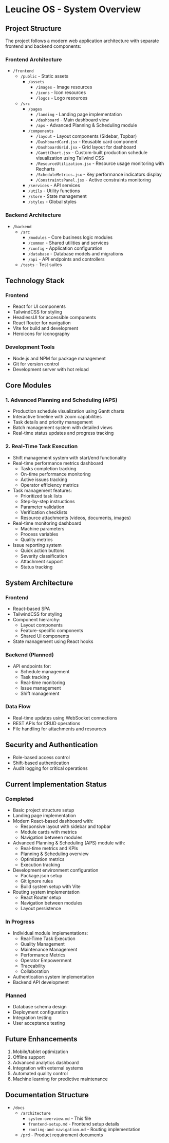 # Leucine OS - System Overview

## Project Structure

The project follows a modern web application architecture with separate frontend and backend components:

### Frontend Architecture
- `/frontend`
  - `/public` - Static assets
    - `/assets`
      - `/images` - Image resources
      - `/icons` - Icon resources
      - `/logos` - Logo resources
  - `/src`
    - `/pages`
      - `/landing` - Landing page implementation
      - `/dashboard` - Main dashboard view
      - `/aps` - Advanced Planning & Scheduling module
    - `/components`
      - `/layout` - Layout components (Sidebar, Topbar)
      - `/DashboardCard.jsx` - Reusable card component
      - `/DashboardGrid.jsx` - Grid layout for dashboard
      - `/GanttChart.jsx` - Custom-built production schedule visualization using Tailwind CSS
      - `/ResourceUtilization.jsx` - Resource usage monitoring with Recharts
      - `/ScheduleMetrics.jsx` - Key performance indicators display
      - `/ConstraintsPanel.jsx` - Active constraints monitoring
    - `/services` - API services
    - `/utils` - Utility functions
    - `/store` - State management
    - `/styles` - Global styles

### Backend Architecture
- `/backend`
  - `/src`
    - `/modules` - Core business logic modules
    - `/common` - Shared utilities and services
    - `/config` - Application configuration
    - `/database` - Database models and migrations
    - `/api` - API endpoints and controllers
  - `/tests` - Test suites

## Technology Stack

### Frontend
- React for UI components
- TailwindCSS for styling
- HeadlessUI for accessible components
- React Router for navigation
- Vite for build and development
- Heroicons for iconography

### Development Tools
- Node.js and NPM for package management
- Git for version control
- Development server with hot reload

## Core Modules

### 1. Advanced Planning and Scheduling (APS)
- Production schedule visualization using Gantt charts
- Interactive timeline with zoom capabilities
- Task details and priority management
- Batch management system with detailed views
- Real-time status updates and progress tracking

### 2. Real-Time Task Execution
- Shift management system with start/end functionality
- Real-time performance metrics dashboard
  - Tasks completion tracking
  - On-time performance monitoring
  - Active issues tracking
  - Operator efficiency metrics
- Task management features:
  - Prioritized task lists
  - Step-by-step instructions
  - Parameter validation
  - Verification checklists
  - Resource attachments (videos, documents, images)
- Real-time monitoring dashboard
  - Machine parameters
  - Process variables
  - Quality metrics
- Issue reporting system
  - Quick action buttons
  - Severity classification
  - Attachment support
  - Status tracking

## System Architecture

### Frontend
- React-based SPA
- TailwindCSS for styling
- Component hierarchy:
  - Layout components
  - Feature-specific components
  - Shared UI components
- State management using React hooks

### Backend (Planned)
- API endpoints for:
  - Schedule management
  - Task tracking
  - Real-time monitoring
  - Issue management
  - Shift management

### Data Flow
- Real-time updates using WebSocket connections
- REST APIs for CRUD operations
- File handling for attachments and resources

## Security and Authentication
- Role-based access control
- Shift-based authentication
- Audit logging for critical operations

## Current Implementation Status

### Completed
- Basic project structure setup
- Landing page implementation
- Modern React-based dashboard with:
  - Responsive layout with sidebar and topbar
  - Module cards with metrics
  - Navigation between modules
- Advanced Planning & Scheduling (APS) module with:
  - Real-time metrics and KPIs
  - Planning & Scheduling overview
  - Optimization metrics
  - Execution tracking
- Development environment configuration
  - Package.json setup
  - Git ignore rules
  - Build system setup with Vite
- Routing system implementation
  - React Router setup
  - Navigation between modules
  - Layout persistence

### In Progress
- Individual module implementations:
  - Real-Time Task Execution
  - Quality Management
  - Maintenance Management
  - Performance Metrics
  - Operator Empowerment
  - Traceability
  - Collaboration
- Authentication system implementation
- Backend API development

### Planned
- Database schema design
- Deployment configuration
- Integration testing
- User acceptance testing

## Future Enhancements
1. Mobile/tablet optimization
2. Offline support
3. Advanced analytics dashboard
4. Integration with external systems
5. Automated quality control
6. Machine learning for predictive maintenance

## Documentation Structure
- `/docs`
  - `/architecture`
    - `system-overview.md` - This file
    - `frontend-setup.md` - Frontend setup details
    - `routing-and-navigation.md` - Routing implementation
  - `/prd` - Product requirement documents
